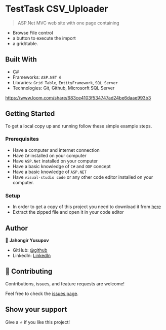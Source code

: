 # TestTask CSV_Uploader

> ASP.Net MVC web site with one page containing
- Browse File control
- a button to execute the import 
- a grid/table.

## Built With

- C#
- Frameworks: `ASP.NET 6`
- Libraries: `Grid Table`, `EntityFramework`, `SQL Server`
- Technologies: Git, Github, Microsorft SQL Server

https://www.loom.com/share/683ce4103f534747ad24be6daae993b3

## Getting Started
To get a local copy up and running follow these simple example steps.

### Prerequisites
- Have a computer and internet connection
- Have `C#` installed on your computer
- Have `ASP.Net` installed on your computer
- Have a basic knowledge of `C#` and `OOP` concept
- Have a basic knowledge of `ASP.NET`
- Have `visual-studio code` or any other code editor installed on your computer.

### Setup
- In order to get a copy of this project you need to download it from [here](https://github.com/jahongiry/TestTask-CSV_Uploader.git)
- Extract the zipped file and open it in your code editor

## Author


👤 **Jahongir Yusupov**

- GitHub: [@github](https://github.com/jahongiry)
- LinkedIn: [LinkedIn](https://linkedin.com/in/jahongir-yusupov)

## 🤝 Contributing

Contributions, issues, and feature requests are welcome!

Feel free to check the [issues page](https://github.com/jahongiry/TestTask-CSV_Uploader/issues).

## Show your support

Give a ⭐️ if you like this project!
